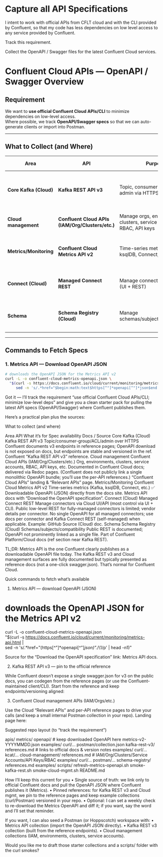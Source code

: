 # Capture all API Specifications

I intent to work with official APIs from CFLT cloud and with the CLI 
provided by Confluent, so that my code has less dependencies on low level 
access to any service provided by Confluent. 

Track this requirement.

Collect the OpenAPI / Swagger files for the latest Confluent Cloud services.

# Confluent Cloud APIs — OpenAPI / Swagger Overview

## Requirement
We want to **use official Confluent Cloud APIs/CLI** to minimize dependencies on low-level access.  
Where possible, we track **OpenAPI/Swagger specs** so that we can auto-generate clients or import into Postman.

---

## What to Collect (and Where)

| Area | API | Purpose | Spec availability | Docs / Source |
|------|-----|---------|-------------------|---------------|
| **Core Kafka (Cloud)** | **Kafka REST API v3** | Topic, consumer-group, ACL, admin via HTTPS | Documented in reference pages. OpenAPI not published as a single file. | [Kafka REST API v3 Reference](https://docs.confluent.io/platform/current/kafka-rest/api.html) |
| **Cloud management** | **Confluent Cloud APIs (IAM/Org/Clusters/etc.)** | Manage orgs, environments, clusters, service accounts, RBAC, API keys | Reference docs per API. No monolithic OpenAPI. | [Confluent Cloud APIs](https://docs.confluent.io/cloud/current/api.html) |
| **Metrics/Monitoring** | **Confluent Cloud Metrics API v2** | Time-series metrics (Kafka, ksqlDB, Connect, etc.) | ✅ **Downloadable OpenAPI JSON** from docs. | [Metrics API docs](https://docs.confluent.io/cloud/current/monitoring/metrics-api.html) |
| **Connect (Cloud)** | **Managed Connect REST** | Manage connectors via Cloud (UI + REST) | REST reference only. No unified OpenAPI. | Example: [GitHub Source (Cloud)](https://docs.confluent.io/cloud/current/connectors/cc-github-source.html) |
| **Schema** | **Schema Registry (Cloud)** | Manage schemas/subjects/compatibility | REST API reference. OpenAPI not provided as single file. | [Schema Registry API](https://docs.confluent.io/platform/current/schema-registry/develop/api.html) |

---

## Commands to Fetch Specs

### 1. Metrics API — Download OpenAPI JSON
```bash
# downloads the OpenAPI JSON for the Metrics API v2
curl -L -o confluent-cloud-metrics-openapi.json \
  "$(curl -s https://docs.confluent.io/cloud/current/monitoring/metrics-api.html | \
     sed -n 's/.*href="$begin:math:text$https[^"]*openapi[^"]*json$end:math:text$".*/\1/p' | head -n1)"
```


Got it — I’ll track the requirement “use official Confluent Cloud APIs/CLI; minimize low-level deps” and give you a clean starter pack for pulling the latest API specs (OpenAPI/Swagger) where Confluent publishes them.

Here’s a practical plan plus the sources:

What to collect (and where)

Area	API	What it’s for	Spec availability	Docs / Source
Core Kafka (Cloud)	Kafka REST API v3	Topic/consumer-group/ACL/admin over HTTPS	Confluent documents v3 endpoints in reference pages; OpenAPI download is not exposed on docs, but endpoints are stable and versioned in the ref.	Confluent “Kafka REST API v3” reference.
Cloud management	Confluent Cloud APIs (IAM/Org/Clusters/etc.)	Org, environments, clusters, service accounts, RBAC, API keys, etc.	Documented in Confluent Cloud docs; delivered via Redoc pages. (Confluent does not publicly link a single monolithic OpenAPI bundle; you’ll use the per-API references.)	“Confluent Cloud APIs” landing & “Relevant APIs” page.
Metrics/Monitoring	Confluent Cloud Metrics API v2	Time-series metrics (Kafka, ksqlDB, Connect, etc.)	✅ Downloadable OpenAPI (JSON) directly from the docs site.	Metrics API docs with “Download the OpenAPI specification”.
Connect (Cloud)	Managed Connect REST	Manage connectors via Cloud UI/API (most control via UI + CLI). Public low-level REST for fully-managed connectors is limited; vendor details per connector.	No single OpenAPI for all managed connectors; use docs per connector and Kafka Connect REST (self-managed) when applicable.	Example: GitHub Source (Cloud) doc.
Schema	Schema Registry (Cloud)	Schemas/subjects/compatibility	Public REST is documented; OpenAPI not prominently linked as a single file.	Part of Confluent Platform/Cloud docs (ref section near Kafka REST).

TL;DR: Metrics API is the one Confluent clearly publishes as a downloadable OpenAPI file today. The Kafka REST v3 and Cloud management surfaces are fully documented but typically presented as reference docs (not a one-click swagger.json). That’s normal for Confluent Cloud.

Quick commands to fetch what’s available

1) Metrics API — download OpenAPI (JSON)

# downloads the OpenAPI JSON for the Metrics API v2
curl -L -o confluent-cloud-metrics-openapi.json \
  "$(curl -s https://docs.confluent.io/cloud/current/monitoring/metrics-api.html | \
     sed -n 's/.*href="\(https[^"]*openapi[^"]*json\)".*/\1/p' | head -n1)"

Source for the “Download the OpenAPI specification” link: Metrics API docs.

2) Kafka REST API v3 — pin to the official reference

While Confluent doesn’t expose a single swagger.json for v3 on the public docs, you can codegen from the reference pages (or use the Confluent-maintained client/CLI). Start from the reference and keep endpoints/versioning aligned:

3) Confluent Cloud management APIs (IAM/Orgs/etc.)

Use the Cloud “Relevant APIs” and per-API reference pages to drive your calls (and keep a small internal Postman collection in your repo). Landing page here:

Suggested repo layout (to “track the requirement”)

apis/
  metrics/
    openapi/      # keep downloaded OpenAPI here
      metrics-v2-YYYYMMDD.json
    examples/
      curl/...
      postman/collection.json
  kafka-rest-v3/
    references.md # links to official docs & version notes
    examples/
      curl/...
      kcat/...
  cloud-management/
    references.md # IAM/Org/Clusters/Service Accounts/API Keys/RBAC
    examples/
      curl/...
      postman/...
  schema-registry/
    references.md
    examples/
scripts/
  refresh-metrics-openapi.sh
  smoke-kafka-rest.sh
  smoke-cloud-mgmt.sh
README.md

How I’ll keep this current for you
	•	Single source of truth: we link only to official Confluent docs and pull the OpenAPI JSON where Confluent publishes it (Metrics).
	•	Pinned references: for Kafka REST v3 and Cloud mgmt, we pin to the reference pages and keep example collections (curl/Postman) versioned in your repo.
	•	Optional: I can set a weekly check to re-download the Metrics OpenAPI and diff it; if you want, say the word and I’ll set that reminder.

If you want, I can also seed a Postman (or Hoppscotch) workspace with:
	•	Metrics API collection (import the OpenAPI JSON directly).
	•	Kafka REST v3 collection (built from the reference endpoints).
	•	Cloud management collections (IAM, environments, clusters, service accounts).

Would you like me to draft those starter collections and a scripts/ folder with the curl smokes?
